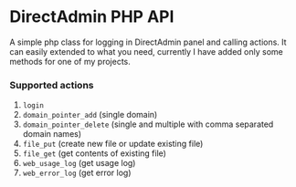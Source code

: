 DirectAdmin PHP API
=======

A simple php class for logging in DirectAdmin panel and calling actions.
It can easily extended to what you need, currently I have added only some methods for one of my projects.

### Supported actions
1. `login`
2. `domain_pointer_add` (single domain)
3. `domain_pointer_delete` (single and multiple with comma separated domain names)
4. `file_put` (create new file or update existing file)
5. `file_get` (get contents of existing file)
6. `web_usage_log` (get usage log)
7. `web_error_log` (get error log)
